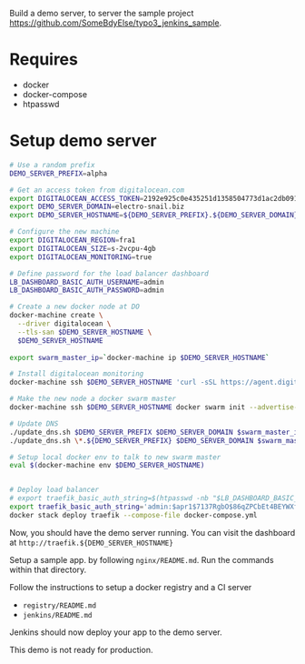 Build a demo server, to server the sample project https://github.com/SomeBdyElse/typo3_jenkins_sample.

# Requires

* docker
* docker-compose
* htpasswd


# Setup demo server
```bash
# Use a random prefix
DEMO_SERVER_PREFIX=alpha

# Get an access token from digitalocean.com
export DIGITALOCEAN_ACCESS_TOKEN=2192e925c0e435251d1358504773d1ac2db0910891318d498995e5a37e8bbb5e
export DEMO_SERVER_DOMAIN=electro-snail.biz
export DEMO_SERVER_HOSTNAME=${DEMO_SERVER_PREFIX}.${DEMO_SERVER_DOMAIN}

# Configure the new machine
export DIGITALOCEAN_REGION=fra1
export DIGITALOCEAN_SIZE=s-2vcpu-4gb
export DIGITALOCEAN_MONITORING=true

# Define password for the load balancer dashboard
LB_DASHBOARD_BASIC_AUTH_USERNAME=admin
LB_DASHBOARD_BASIC_AUTH_PASSWORD=admin

# Create a new docker node at DO
docker-machine create \
  --driver digitalocean \
  --tls-san $DEMO_SERVER_HOSTNAME \
  $DEMO_SERVER_HOSTNAME
  
export swarm_master_ip=`docker-machine ip $DEMO_SERVER_HOSTNAME`

# Install digitalocean monitoring
docker-machine ssh $DEMO_SERVER_HOSTNAME 'curl -sSL https://agent.digitalocean.com/install.sh | sh'

# Make the new node a docker swarm master
docker-machine ssh $DEMO_SERVER_HOSTNAME docker swarm init --advertise-addr=${swarm_master_ip}

# Update DNS
./update_dns.sh $DEMO_SERVER_PREFIX $DEMO_SERVER_DOMAIN $swarm_master_ip $DIGITALOCEAN_ACCESS_TOKEN
./update_dns.sh \*.${DEMO_SERVER_PREFIX} $DEMO_SERVER_DOMAIN $swarm_master_ip $DIGITALOCEAN_ACCESS_TOKEN

# Setup local docker env to talk to new swarm master 
eval $(docker-machine env $DEMO_SERVER_HOSTNAME)


# Deploy load balancer
# export traefik_basic_auth_string=$(htpasswd -nb "$LB_DASHBOARD_BASIC_AUTH_USERNAME" "$LB_DASHBOARD_BASIC_AUTH_PASSWORD")
export traefik_basic_auth_string='admin:$apr1$7137RgbO$86qZPCbEt4BEYWXfDBDQK1'
docker stack deploy traefik --compose-file docker-compose.yml
```

Now, you should have the demo server running. 
You can visit the dashboard at `http://traefik.${DEMO_SERVER_HOSTNAME}`

Setup a sample app. by following `nginx/README.md`. Run the commands within that directory. 

Follow the instructions to setup a docker registry and a CI server
* `registry/README.md` 
* `jenkins/README.md`

Jenkins should now deploy your app to the demo server.

This demo is not ready for production. 